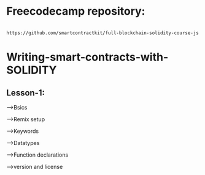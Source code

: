 
# Freecodecamp repository: 

                                  https://github.com/smartcontractkit/full-blockchain-solidity-course-js

# Writing-smart-contracts-with-SOLIDITY

## Lesson-1:
-->Bsics

-->Remix setup

-->Keywords

-->Datatypes

-->Function declarations

-->version and license
